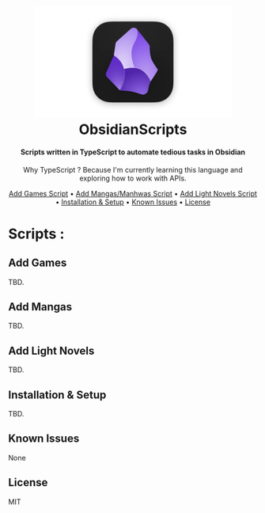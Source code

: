 <h1 align="center">
    <br>
    <img src="images/logo.png" width="400">
    <br>
    ObsidianScripts
    <br>
</h1>

<h4 align="center">
    Scripts written in TypeScript to automate tedious tasks in Obsidian
</h4>

<p align="center">Why TypeScript ? Because I'm currently learning this language and exploring how to work with APIs.</p>

<p align="center">
    <a href="#add-games">Add Games Script</a> •
    <a href="#add-mangas">Add Mangas/Manhwas Script</a> •
    <a href="#add-light-novels">Add Light Novels Script</a> •
    <a href="#installation--setup">Installation & Setup</a> •
    <a href="#known-issues">Known Issues</a> •
    <a href="#license">License</a>
</p>

# Scripts :

## Add Games

TBD.

## Add Mangas

TBD.

## Add Light Novels

TBD.

## Installation & Setup

TBD.

## Known Issues

None

## License

MIT
